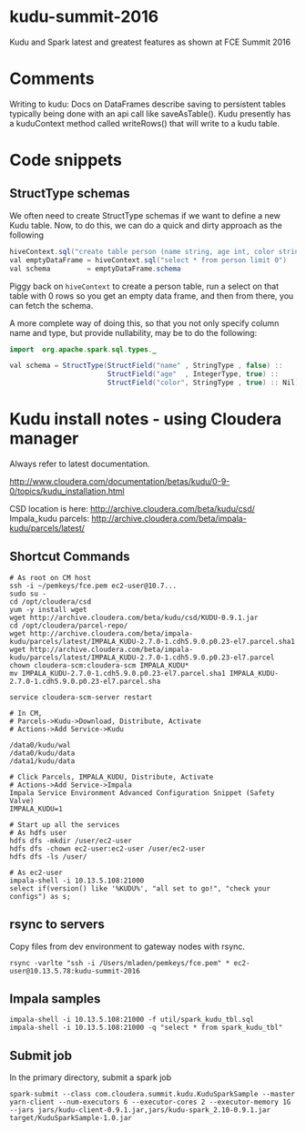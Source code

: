 # kudu-summit-2016
Kudu and Spark latest and greatest features as shown at FCE Summit 2016

# Comments

Writing to kudu: Docs on DataFrames describe saving to persistent tables typically being done with an api call like saveAsTable(). Kudu presently has a kuduContext method called writeRows() that will write to a kudu table.

# Code snippets

## StructType schemas

We often need to create StructType schemas if we want to define a new Kudu table.  Now, to do this, we can do a quick and dirty approach as the following

```java
hiveContext.sql("create table person (name string, age int, color string)")
val emptyDataFrame = hiveContext.sql("select * from person limit 0")
val schema         = emptyDataFrame.schema
```

Piggy back on `hiveContext` to create a person table, run a select on that table with 0 rows so you get an empty data frame, and then from there, you can fetch the schema.

A more complete way of doing this, so that you not only specify column name and type, but provide nullability, may be to do the following:

```java
import  org.apache.spark.sql.types._

val schema = StructType(StructField("name" , StringType , false) ::
                        StructField("age"  , IntegerType, true) ::
                        StructField("color", StringType , true) :: Nil)
```

# Kudu install notes - using Cloudera manager

Always refer to latest documentation.

http://www.cloudera.com/documentation/betas/kudu/0-9-0/topics/kudu_installation.html


CSD location is here: http://archive.cloudera.com/beta/kudu/csd/
Impala_kudu parcels: http://archive.cloudera.com/beta/impala-kudu/parcels/latest/


## Shortcut Commands

```
# As root on CM host
ssh -i ~/pemkeys/fce.pem ec2-user@10.7...
sudo su -
cd /opt/cloudera/csd
yum -y install wget
wget http://archive.cloudera.com/beta/kudu/csd/KUDU-0.9.1.jar
cd /opt/cloudera/parcel-repo/
wget http://archive.cloudera.com/beta/impala-kudu/parcels/latest/IMPALA_KUDU-2.7.0-1.cdh5.9.0.p0.23-el7.parcel.sha1
wget http://archive.cloudera.com/beta/impala-kudu/parcels/latest/IMPALA_KUDU-2.7.0-1.cdh5.9.0.p0.23-el7.parcel
chown cloudera-scm:cloudera-scm IMPALA_KUDU*
mv IMPALA_KUDU-2.7.0-1.cdh5.9.0.p0.23-el7.parcel.sha1 IMPALA_KUDU-2.7.0-1.cdh5.9.0.p0.23-el7.parcel.sha

service cloudera-scm-server restart

# In CM,
# Parcels->Kudu->Download, Distribute, Activate
# Actions->Add Service->Kudu

/data0/kudu/wal
/data0/kudu/data
/data1/kudu/data

# Click Parcels, IMPALA_KUDU, Distribute, Activate
# Actions->Add Service->Impala
Impala Service Environment Advanced Configuration Snippet (Safety Valve)
IMPALA_KUDU=1

# Start up all the services
# As hdfs user
hdfs dfs -mkdir /user/ec2-user
hdfs dfs -chown ec2-user:ec2-user /user/ec2-user
hdfs dfs -ls /user/

# As ec2-user
impala-shell -i 10.13.5.108:21000
select if(version() like '%KUDU%', "all set to go!", "check your configs") as s;
```

## rsync to servers
Copy files from dev environment to gateway nodes with rsync.

```
rsync -varlte "ssh -i /Users/mladen/pemkeys/fce.pem" * ec2-user@10.13.5.78:kudu-summit-2016
```

## Impala samples

```
impala-shell -i 10.13.5.108:21000 -f util/spark_kudu_tbl.sql
impala-shell -i 10.13.5.108:21000 -q "select * from spark_kudu_tbl"
```

## Submit job

In the primary directory, submit a spark job

```
spark-submit --class com.cloudera.summit.kudu.KuduSparkSample --master yarn-client --num-executors 6 --executor-cores 2 --executor-memory 1G --jars jars/kudu-client-0.9.1.jar,jars/kudu-spark_2.10-0.9.1.jar target/KuduSparkSample-1.0.jar
```
